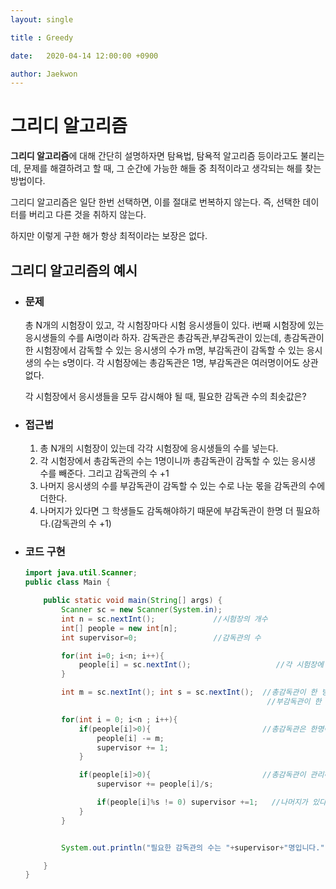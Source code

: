 ```yaml
---
layout: single

title : Greedy

date: 	2020-04-14 12:00:00 +0900

author: Jaekwon
---
```




<h1>그리디 알고리즘</h1>

**그리디 알고리즘**에 대해 간단히 설명하자면 탐욕법, 탐욕적 알고리즘 등이라고도 불리는데, 문제를 해결하려고 할 때, 그 순간에 가능한 해들 중 최적이라고 생각되는 해를 찾는 방법이다. 

그리디 알고리즘은 일단 한번 선택하면, 이를 절대로 번복하지 않는다. 즉, 선택한 데이터를 버리고 다른 것을 취하지 않는다. 

하지만 이렇게 구한 해가 항상 최적이라는 보장은 없다.





<h2>그리디 알고리즘의 예시</h2>

* <h3>문제</h3>

  총 N개의 시험장이 있고, 각 시험장마다 시험 응시생들이 있다. i번째 시험장에 있는 응시생들의 수를 Ai명이라 하자. 감독관은 총감독관,부감독관이 있는데, 총감독관이 한 시험장에서 감독할 수 있는 응시생의 수가 m명, 부감독관이 감독할 수 있는 응시생의 수는 s명이다. 각 시험장에는 총감독관은 1명, 부감독관은 여러명이어도 상관없다.

  각 시험장에서 응시생들을 모두 감시해야 될 때, 필요한 감독관 수의 최솟값은?





* <h3>접근법</h3>

  1. 총 N개의 시험장이 있는데 각각 시험장에 응시생들의 수를 넣는다.
  2. 각 시험장에서 총감독관의 수는 1명이니까 총감독관이 감독할 수 있는 응시생 수를 빼준다. 그리고 감독관의 수 +1
  3. 나머지 응시생의 수를 부감독관이 감독할 수 있는 수로 나눈 몫을 감독관의 수에 더한다.
  4. 나머지가 있다면 그 학생들도 감독해야하기 때문에 부감독관이 한명 더 필요하다.(감독관의 수 +1)





* <h3>코드 구현</h3>

  ```java
  import java.util.Scanner;
  public class Main {
  
      public static void main(String[] args) {
          Scanner sc = new Scanner(System.in);
          int n = sc.nextInt();             //시험장의 개수
          int[] people = new int[n];
          int supervisor=0;                 //감독관의 수
  
          for(int i=0; i<n; i++){
              people[i] = sc.nextInt();                   //각 시험장에 있는 사람의 수
          }
  
          int m = sc.nextInt(); int s = sc.nextInt();  //총감독관이 한 방에서 감시할수 있는 사람의 수 m
                                                        //부감독관이 한 방에서 감시할수 있는 사람의 수 s
  
          for(int i = 0; i<n ; i++){
              if(people[i]>0){                         //총감독관은 한명이므로 학생 수에서 m만큼 빼주고 감독관 +1
                  people[i] -= m;
                  supervisor += 1;
              }
  
              if(people[i]>0){                         //총감독관이 관리하는 학생수를 뺀 학생 수를 부감독관이 관리할 수 있는 수로 나누면 그 몫은 부감독관의 수
                  supervisor += people[i]/s;
  
                  if(people[i]%s != 0) supervisor +=1;   //나머지가 있다면 부감독관 한명을 더 추가해야함
              }
          }
  
  
          System.out.println("필요한 감독관의 수는 "+supervisor+"명입니다.");
  
      }
  }
  
  ```

  





